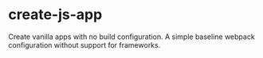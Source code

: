 # create-js-app
Create vanilla apps with no build configuration. A simple baseline webpack configuration without support for frameworks.
